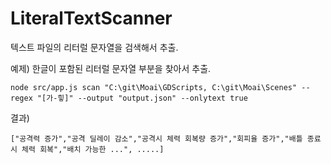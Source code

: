 # LiteralTextScanner
텍스트 파일의 리터럴 문자열을 검색해서 추출.

예제) 한글이 포함된 리터럴 문자열 부분을 찾아서 추출.
```
node src/app.js scan "C:\git\Moai\GDScripts, C:\git\Moai\Scenes" --regex "[가-힣]" --output "output.json" --onlytext true
```

결과)
```
["공격력 증가","공격 딜레이 감소","공격시 체력 회복량 증가","회피율 증가","배틀 종료시 체력 회복","배치 가능한 ...", .....]
```